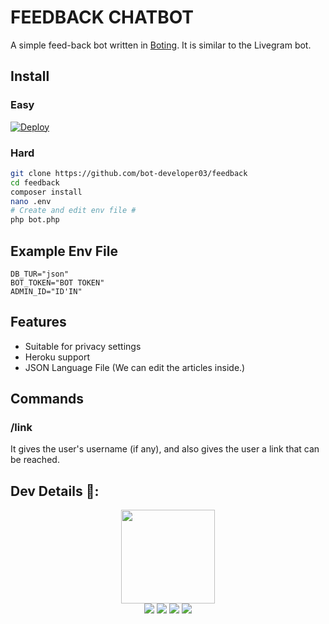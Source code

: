 # FEEDBACK CHATBOT
A simple feed-back bot written in [Boting](https://github.com/Quiec/Boting). It is similar to the Livegram bot.

## Install
### Easy
[![Deploy](https://www.herokucdn.com/deploy/button.svg)](https://heroku.com/deploy)

### Hard
```sh
git clone https://github.com/bot-developer03/feedback
cd feedback
composer install
nano .env
# Create and edit env file #
php bot.php
```

## Example Env File
```env
DB_TUR="json"
BOT_TOKEN="BOT TOKEN"
ADMIN_ID="ID'IN"
```

## Features
* Suitable for privacy settings
* Heroku support
* JSON Language File (We can edit the articles inside.)

## Commands
### /link
It gives the user's username (if any), and also gives the user a link that can be reached.

## Dev Details 👤:
<p align="middle">
<img src="https://telegra.ph/file/2a3eab01d1201f40b3ffc.jpg" width="150" height="150"><br>
<img src="https://badgen.net/badge/Name/Anonymous/FF33FF?icon=awesome&labelColor=0080FF"></a>
<img src="https://badgen.net/badge/Skills/python/purple?icon=terminal&labelColor=red"></a>
<a href="https://github.com/bot-developer03"><img src="https://badgen.net/badge/Follow%20on%20/GitHub/80FF00?icon=github&labelColor=black"></a>
<a href="https://youtube.com/the_developer03"><img src="https://img.shields.io/badge/YouTube-Channel-FF3333.svg?logo=youtube&logoColor=FF3333"></a>
<p align="left">
</p>

